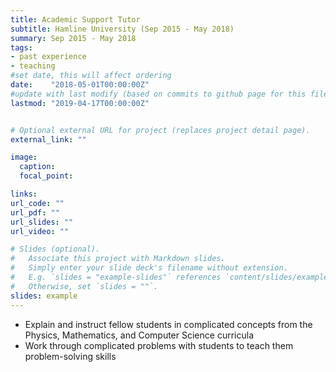```yaml
---
title: Academic Support Tutor  
subtitle: Hamline University (Sep 2015 - May 2018)
summary: Sep 2015 - May 2018
tags:
- past experience
- teaching 
#set date, this will affect ordering 
date:    "2018-05-01T00:00:00Z"
#update with last modify (based on commits to github page for this file)
lastmod: "2019-04-17T00:00:00Z"


# Optional external URL for project (replaces project detail page).
external_link: ""

image:
  caption: 
  focal_point: 

links:
url_code: ""
url_pdf: ""
url_slides: ""
url_video: ""

# Slides (optional).
#   Associate this project with Markdown slides.
#   Simply enter your slide deck's filename without extension.
#   E.g. `slides = "example-slides"` references `content/slides/example-slides.md`.
#   Otherwise, set `slides = ""`.
slides: example
---
```


- Explain and instruct fellow students in complicated concepts from the Physics, Mathematics,
and Computer Science curricula
- Work through complicated problems with students to teach them problem-solving skills
